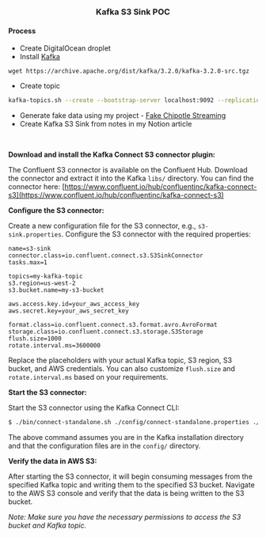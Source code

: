 <h3 align="center">Kafka S3 Sink POC</h3>

#### Process

* Create DigitalOcean droplet
* Install [Kafka](https://tecadmin.net/how-to-install-apache-kafka-on-ubuntu-22-04/)
```
wget https://archive.apache.org/dist/kafka/3.2.0/kafka-3.2.0-src.tgz
```
* Create topic

```bash
kafka-topics.sh --create --bootstrap-server localhost:9092 --replication-factor 1 --partition 1 --topic orders
```

* Generate fake data using my project - [Fake Chipotle Streaming](https://github.com/kadekillary/fake-chipotle-streaming)
* Create Kafka S3 Sink from notes in my Notion article

<br>

**Download and install the Kafka Connect S3 connector plugin:**

The Confluent S3 connector is available on the Confluent Hub. Download the connector and extract it into the Kafka `libs/` directory. You can find the connector here: [https://www.confluent.io/hub/confluentinc/kafka-connect-s3](https://www.confluent.io/hub/confluentinc/kafka-connect-s3)

**Configure the S3 connector:**

Create a new configuration file for the S3 connector, e.g., `s3-sink.properties`. Configure the S3 connector with the required properties:

```
name=s3-sink
connector.class=io.confluent.connect.s3.S3SinkConnector
tasks.max=1

topics=my-kafka-topic
s3.region=us-west-2
s3.bucket.name=my-s3-bucket

aws.access.key.id=your_aws_access_key
aws.secret.key=your_aws_secret_key

format.class=io.confluent.connect.s3.format.avro.AvroFormat
storage.class=io.confluent.connect.s3.storage.S3Storage
flush.size=1000
rotate.interval.ms=3600000
```

Replace the placeholders with your actual Kafka topic, S3 region, S3 bucket, and AWS credentials. You can also customize `flush.size` and `rotate.interval.ms` based on your requirements.

**Start the S3 connector:**

Start the S3 connector using the Kafka Connect CLI:

```bash
$ ./bin/connect-standalone.sh ./config/connect-standalone.properties ./config/s3-sink.properties
```

The above command assumes you are in the Kafka installation directory and that the configuration files are in the `config/` directory.

**Verify the data in AWS S3:**

After starting the S3 connector, it will begin consuming messages from the specified Kafka topic and writing them to the specified S3 bucket. Navigate to the AWS S3 console and verify that the data is being written to the S3 bucket.

*Note: Make sure you have the necessary permissions to access the S3 bucket and Kafka topic.*
